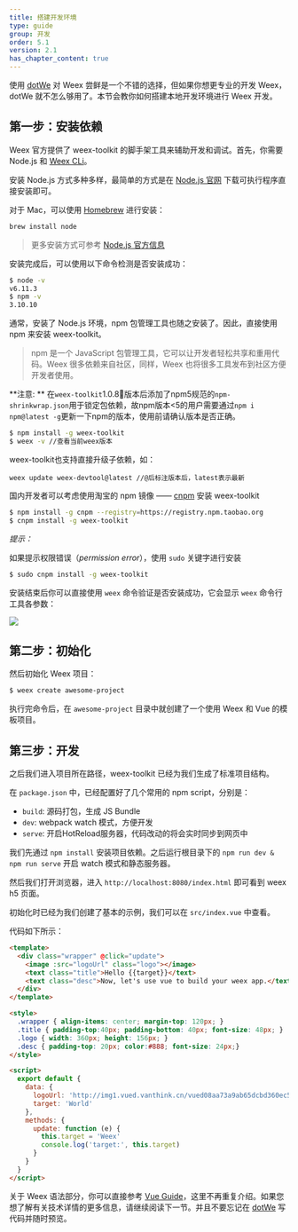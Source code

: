 ```yaml
---
title: 搭建开发环境
type: guide
group: 开发
order: 5.1
version: 2.1
has_chapter_content: true
---
```


<!-- toc -->

使用 [dotWe](http://dotwe.org/vue) 对 Weex 尝鲜是一个不错的选择，但如果你想更专业的开发 Weex， dotWe 就不怎么够用了。本节会教你如何搭建本地开发环境进行 Weex 开发。

## 第一步：安装依赖

Weex 官方提供了 weex-toolkit 的脚手架工具来辅助开发和调试。首先，你需要 Node.js 和 [Weex CLi](https://github.com/weexteam/weex-toolkit)。

安装 Node.js 方式多种多样，最简单的方式是在 [Node.js 官网](https://nodejs.org/en/) 下载可执行程序直接安装即可。

对于 Mac，可以使用 [Homebrew](http://brew.sh/) 进行安装：

```bash
brew install node
```

> 更多安装方式可参考 [Node.js 官方信息](https://nodejs.org/en/download/)

安装完成后，可以使用以下命令检测是否安装成功：

```bash
$ node -v
v6.11.3
$ npm -v
3.10.10
```

通常，安装了 Node.js 环境，npm 包管理工具也随之安装了。因此，直接使用 npm 来安装 weex-toolkit。

> npm 是一个 JavaScript 包管理工具，它可以让开发者轻松共享和重用代码。Weex 很多依赖来自社区，同样，Weex 也将很多工具发布到社区方便开发者使用。

**注意: ** 在`weex-toolkit`1.0.8版本后添加了npm5规范的`npm-shrinkwrap.json`用于锁定包依赖，故npm版本<5的用户需要通过`npm i npm@latest -g`更新一下npm的版本，使用前请确认版本是否正确。

```bash
$ npm install -g weex-toolkit
$ weex -v //查看当前weex版本
```

weex-toolkit也支持直接升级子依赖，如：
```
weex update weex-devtool@latest //@后标注版本后，latest表示最新
```

国内开发者可以考虑使用淘宝的 npm 镜像 —— [cnpm](https://npm.taobao.org/) 安装 weex-toolkit


```bash
$ npm install -g cnpm --registry=https://registry.npm.taobao.org
$ cnpm install -g weex-toolkit
```

*提示：*

如果提示权限错误（*permission error*），使用 `sudo` 关键字进行安装

```bash
$ sudo cnpm install -g weex-toolkit
```

安装结束后你可以直接使用 `weex` 命令验证是否安装成功，它会显示 `weex` 命令行工具各参数：

![](https://img.alicdn.com/tfs/TB1NBhdQXXXXXXzXFXXXXXXXXXX-712-343.png)

## 第二步：初始化

然后初始化 Weex 项目：

```bash
$ weex create awesome-project
```

执行完命令后，在 `awesome-project` 目录中就创建了一个使用 Weex 和 Vue 的模板项目。

## 第三步：开发

之后我们进入项目所在路径，weex-toolkit 已经为我们生成了标准项目结构。

在 `package.json` 中，已经配置好了几个常用的 npm script，分别是：

- `build`: 源码打包，生成 JS Bundle
- `dev`: webpack watch 模式，方便开发
- `serve`: 开启HotReload服务器，代码改动的将会实时同步到网页中

我们先通过 `npm install` 安装项目依赖。之后运行根目录下的 `npm run dev & npm run serve` 开启  watch 模式和静态服务器。

然后我们打开浏览器，进入 `http://localhost:8080/index.html` 即可看到 weex h5 页面。

初始化时已经为我们创建了基本的示例，我们可以在 `src/index.vue` 中查看。

代码如下所示：

```html
<template>
  <div class="wrapper" @click="update">
    <image :src="logoUrl" class="logo"></image>
    <text class="title">Hello {{target}}</text>
    <text class="desc">Now, let's use vue to build your weex app.</text>
  </div>
</template>

<style>
  .wrapper { align-items: center; margin-top: 120px; }
  .title { padding-top:40px; padding-bottom: 40px; font-size: 48px; }
  .logo { width: 360px; height: 156px; }
  .desc { padding-top: 20px; color:#888; font-size: 24px;}
</style>

<script>
  export default {
    data: {
      logoUrl: 'http://img1.vued.vanthink.cn/vued08aa73a9ab65dcbd360ec54659ada97c.png',
      target: 'World'
    },
    methods: {
      update: function (e) {
        this.target = 'Weex'
        console.log('target:', this.target)
      }
    }
  }
</script>
```

关于 Weex 语法部分，你可以直接参考 [Vue Guide](https://vuejs.org/v2/guide/)，这里不再重复介绍。如果您想了解有关技术详情的更多信息，请继续阅读下一节。并且不要忘记在 [dotWe](http://dotwe.org/vue) 写代码并随时预览。

